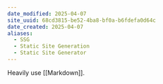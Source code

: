 ```yaml
---
date_modified: 2025-04-07
site_uuid: 68cd3815-be52-4ba8-bf0a-b6fdefa0d64c
date_created: 2025-04-07
aliases:
  - SSG
  - Static Site Generation
  - Static Site Generator
---
```


Heavily use [[Markdown]].